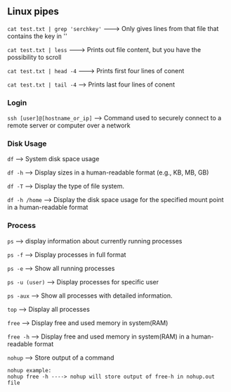 ## Linux pipes

```cat test.txt | grep 'serchkey'``` ---> Only gives lines from that file that contains the key in ''

```cat test.txt | less``` ---> Prints out file content, but you have the possibility to scroll

```cat test.txt | head -4``` ---> Prints first four lines of conent

```cat test.txt | tail -4``` --> Prints last four lines of conent

### Login 

```ssh [user]@[hostname_or_ip]``` --> Command used to securely connect to a remote server or computer over a network


### Disk Usage
```df``` --> System disk space usage

```df -h``` --> Display sizes in a human-readable format (e.g., KB, MB, GB)

```df -T``` -->  Display the type of file system.

```df -h /home``` --> Display the disk space usage for the specified mount point in a human-readable format

### Process

```ps``` --> display information about currently running processes

```ps -f``` --> Display processes in full format

```ps -e``` --> Show all running processes

```ps -u (user)``` --> Display processes for specific user

```ps -aux``` --> Show all processes with detailed information.

```top``` --> Display all processes

```free``` --> Display free and used memory in system(RAM)

```free -h``` --> Display free and used memory in system(RAM) in a human-readable format

```nohup``` --> Store output of a command

```
nohup example:
nohup free -h ----> nohup will store output of free-h in nohup.out file
```